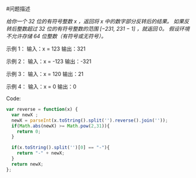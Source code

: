 #问题描述

*给你一个 32 位的有符号整数 x ，返回将 x 中的数字部分反转后的结果。
如果反转后整数超过 32 位的有符号整数的范围 [−231,  231 − 1] ，就返回 0。
假设环境不允许存储 64 位整数（有符号或无符号）。*

示例 1：
输入：x = 123
输出：321

示例 2：
输入：x = -123
输出：-321

示例 3：
输入：x = 120
输出：21

示例 4：
输入：x = 0
输出：0

Code:

```javascript
var reverse = function(x) {
  var newX ;
  newX = parseInt(x.toString().split('').reverse().join(''));
  if(Math.abs(newX) >= Math.pow(2,31)){
    return 0;
  }

  if(x.toString().split('')[0] == "-"){
    return "-" + newX;
  }
  return newX;
};
```

